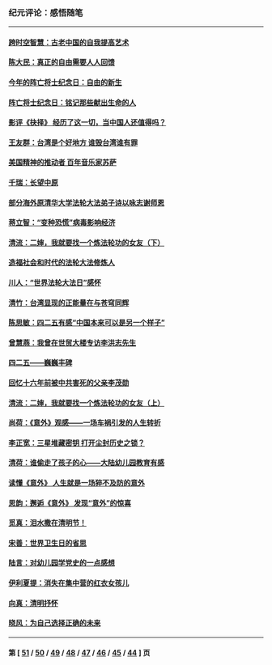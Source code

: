 ### 纪元评论：感悟随笔
---
#### [跨时空智慧：古老中国的自我提高艺术](../../pages/nsc1035/n12988506.md) 
#### [陈大民：真正的自由需要人人回馈](../../pages/nsc1035/n12990148.md) 
#### [今年的阵亡将士纪念日：自由的新生](../../pages/nsc1035/n12989540.md) 
#### [阵亡将士纪念日：铭记那些献出生命的人](../../pages/nsc1035/n12985418.md) 
#### [影评《抉择》 经历了这一切，当中国人还值得吗？](../../pages/nsc1035/n12983029.md) 
#### [王友群：台湾是个好地方 谁毁台湾谁有罪](../../pages/nsc1035/n12977761.md) 
#### [美国精神的推动者 百年音乐家苏萨](../../pages/nsc1035/n12974542.md) 
#### [千瑞：长望中原](../../pages/nsc1035/n12976554.md) 
#### [部分海外原清华大学法轮大法弟子诗以咏志谢师恩](../../pages/nsc1035/n12957723.md) 
#### [蒋立智：“变种恐慌”病毒影响经济](../../pages/nsc1035/n12955438.md) 
#### [清流：二婶，我就要找一个炼法轮功的女友（下）](../../pages/nsc1035/n12953189.md) 
#### [造福社会和时代的法轮大法修炼人](../../pages/nsc1035/n12944018.md) 
#### [川人：“世界法轮大法日”感怀](../../pages/nsc1035/n12932771.md) 
#### [清竹：台湾显现的正能量在与苍穹同辉](../../pages/nsc1035/n12928084.md) 
#### [陈思敏：四二五有感“中国本来可以是另一个样子”](../../pages/nsc1035/n12902318.md) 
#### [曾慧燕：我曾在世贸大楼专访李洪志先生](../../pages/nsc1035/n12898729.md) 
#### [四二五——巍巍丰碑](../../pages/nsc1035/n12893609.md) 
#### [回忆十六年前被中共害死的父亲李茂勋](../../pages/nsc1035/n12880270.md) 
#### [清流：二婶，我就要找一个炼法轮功的女友（上）](../../pages/nsc1035/n12879174.md) 
#### [尚荷：《意外》观感——一场车祸引发的人生转折](../../pages/nsc1035/n12877867.md) 
#### [李正宽：三星堆藏密钥 打开尘封历史之锁？](../../pages/nsc1035/n12877650.md) 
#### [清荷：谁偷走了孩子的心——大陆幼儿园教育有感](../../pages/nsc1035/n12871130.md) 
#### [读懂《意外》 人生就是一场猝不及防的意外](../../pages/nsc1035/n12869689.md) 
#### [思韵：邂逅《意外》 发现“意外”的惊喜](../../pages/nsc1035/n12862144.md) 
#### [觅真：泪水撒在清明节！](../../pages/nsc1035/n12857953.md) 
#### [宋善：世界卫生日的省思](../../pages/nsc1035/n12855911.md) 
#### [陆言：对幼儿园学党史的一点感想](../../pages/nsc1035/n12851128.md) 
#### [伊利夏提：消失在集中营的红衣女孩儿](../../pages/nsc1035/n12848360.md) 
#### [向真：清明抒怀](../../pages/nsc1035/n12848172.md) 
#### [晓风：为自己选择正确的未来](../../pages/nsc1035/n12778898.md) 

---
#### 第 [ [51](./51.md) / [50](./50.md) / [49](./49.md) / [48](./48.md) / [47](./47.md) / [46](./46.md) / [45](./45.md) / [44](./44.md) ] 页
